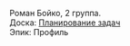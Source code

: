 Роман Бойко, 2 группа.  
Доска: [Планирование задач](https://github.com/users/miamib34ch/projects/1)  
Эпик: Профиль
